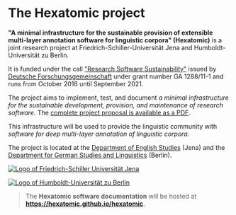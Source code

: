 # The Hexatomic project

**"A minimal infrastructure for the sustainable provision of extensible multi-layer 
annotation software for linguistic corpora" (Hexatomic)** is a joint research project
at Friedrich-Schiller-Universität Jena and Humboldt-Universität zu Berlin.

It is funded under the call ["Research Software Sustainability"](http://www.dfg.de/en/research_funding/programmes/infrastructure/lis/funding_opportunities/call_proposal_software/)
issued by [Deutsche Forschungsgemeinschaft](http://www.dfg.de/en/) under grant
number GA 1288/11-1 and runs from October 2018 until September 2021. 

The project aims to implement, test, and document *a minimal infrastructure for
the sustainable development, provision, and maintenance of research software*.
The [complete project proposal is available as a PDF](./static/pdf/hexatomic_project_description_website.pdf).

This infrastructure will be used to provide the linguistic community with
*software for deep multi-layer annotation of linguistic corpora*.

The project is located at the 
[Department of English Studies](https://www.iaa.uni-jena.de/en/) (Jena) and the
[Department for German Studies and Linguistics](https://www.linguistik.hu-berlin.de/en) 
(Berlin).

[![Logo of Friedrich-Schiller Universität Jena](fsu.png)](https://www.uni-jena.de/en/start.html)

[![Logo of Humboldt-Universität zu Berlin](hu.png)](https://www.hu-berlin.de/en?set_language=en)

> The **Hexatomic software documentation** will be hosted at  
<i class="fa fa-floppy-o"></i> **https://hexatomic.github.io/hexatomic**.